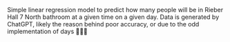 Simple linear regression model to predict how many people will be in Rieber Hall 7 North bathroom at a given time on a given day. Data is generated by ChatGPT, likely the reason behind poor accuracy, or due to the odd implementation of days 🧌🧌🧌
